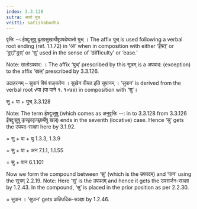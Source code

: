 ```yaml
---
index: 3.3.128
sutra: आतो युच्
vritti: satishabodha
---
```






वृत्तिः --ः ईषद्दुःसुषु दुःखसुखार्थेषूपपदेष्वातो युच् । The affix युच् is used following a verbal root ending (ref. 1.1.72) in ‘आ’ when in composition with either ‘ईषत्’ or ‘दुर्’/'दुस्’ or ‘सु’ used in the sense of ‘difficulty’ or ‘ease.’

Note: खलोऽपवाद: । The affix ‘युच्’ prescribed by this सूत्रम् is a अपवाद: (exception) to the affix ‘खल्’ prescribed by 3.3.126.


उदाहरणम् – सुपानं विषं शङ्करेण । सुखेन पीयत इति सुपानम् । ‘सुपान’ is derived from the verbal root √पा (पा पाने १. १०७४) in composition with ‘सु’।


सु + पा + युच् 3.3.128

Note: The term ईषद्दुःसुषु (which comes as अनुवृत्तिः --: in to 3.3.128 from 3.3.126 ईषद्दुःसुषु कृच्छ्राकृच्छ्रार्थेषु खल्) ends in the seventh (locative) case. Hence ‘सु’ gets the उपपद-सञ्ज्ञा here by 3.1.92.

= सु + पा + यु 1.3.3, 1.3.9

= सु + पा + अन 7.1.1, 1.1.55

= सु + पान 6.1.101


Now we form the compound between ‘सु’ (which is the उपपदम्) and ‘पान’ using the सूत्रम् 2.2.19. Note: Here ‘सु’ is the उपपदम् and hence it gets the उपसर्जन-सञ्ज्ञा by 1.2.43. In the compound, ‘सु’ is placed in the prior position as per 2.2.30.

= सुपान । ‘सुपान’ gets प्रातिपदिक-सञ्ज्ञा by 1.2.46.

